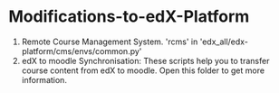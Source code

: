 Modifications-to-edX-Platform
=============================

1. Remote Course Management System. 'rcms' in 'edx_all/edx-platform/cms/envs/common.py'
2. edX to moodle Synchronisation: These scripts help you to transfer course content from edX to moodle. Open this folder to get more information.
